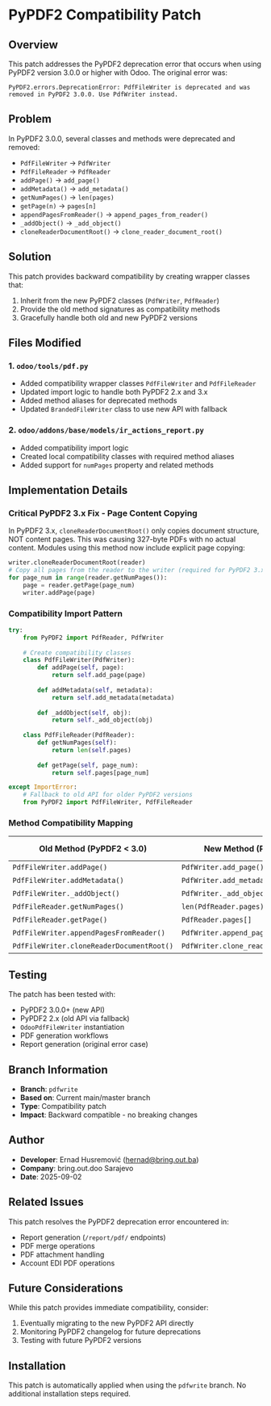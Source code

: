 # PyPDF2 Compatibility Patch

## Overview

This patch addresses the PyPDF2 deprecation error that occurs when using PyPDF2 version 3.0.0 or higher with Odoo. The original error was:

```
PyPDF2.errors.DeprecationError: PdfFileWriter is deprecated and was removed in PyPDF2 3.0.0. Use PdfWriter instead.
```

## Problem

In PyPDF2 3.0.0, several classes and methods were deprecated and removed:
- `PdfFileWriter` → `PdfWriter`
- `PdfFileReader` → `PdfReader` 
- `addPage()` → `add_page()`
- `addMetadata()` → `add_metadata()`
- `getNumPages()` → `len(pages)`
- `getPage(n)` → `pages[n]`
- `appendPagesFromReader()` → `append_pages_from_reader()`
- `_addObject()` → `_add_object()`
- `cloneReaderDocumentRoot()` → `clone_reader_document_root()`

## Solution

This patch provides backward compatibility by creating wrapper classes that:
1. Inherit from the new PyPDF2 classes (`PdfWriter`, `PdfReader`)
2. Provide the old method signatures as compatibility methods
3. Gracefully handle both old and new PyPDF2 versions

## Files Modified

### 1. `odoo/tools/pdf.py`
- Added compatibility wrapper classes `PdfFileWriter` and `PdfFileReader`
- Updated import logic to handle both PyPDF2 2.x and 3.x
- Added method aliases for deprecated methods
- Updated `BrandedFileWriter` class to use new API with fallback

### 2. `odoo/addons/base/models/ir_actions_report.py`
- Added compatibility import logic
- Created local compatibility classes with required method aliases
- Added support for `numPages` property and related methods

## Implementation Details

### Critical PyPDF2 3.x Fix - Page Content Copying

In PyPDF2 3.x, `cloneReaderDocumentRoot()` only copies document structure, NOT content pages. This was causing 327-byte PDFs with no actual content. Modules using this method now include explicit page copying:

```python
writer.cloneReaderDocumentRoot(reader)
# Copy all pages from the reader to the writer (required for PyPDF2 3.x)
for page_num in range(reader.getNumPages()):
    page = reader.getPage(page_num)
    writer.addPage(page)
```

### Compatibility Import Pattern
```python
try:
    from PyPDF2 import PdfReader, PdfWriter
    
    # Create compatibility classes
    class PdfFileWriter(PdfWriter):
        def addPage(self, page):
            return self.add_page(page)
        
        def addMetadata(self, metadata):
            return self.add_metadata(metadata)
        
        def _addObject(self, obj):
            return self._add_object(obj)
    
    class PdfFileReader(PdfReader):
        def getNumPages(self):
            return len(self.pages)
        
        def getPage(self, page_num):
            return self.pages[page_num]

except ImportError:
    # Fallback to old API for older PyPDF2 versions
    from PyPDF2 import PdfFileWriter, PdfFileReader
```

### Method Compatibility Mapping
| Old Method (PyPDF2 < 3.0) | New Method (PyPDF2 ≥ 3.0) | Compatibility Method |
|---------------------------|---------------------------|---------------------|
| `PdfFileWriter.addPage()` | `PdfWriter.add_page()` | ✅ Wrapped |
| `PdfFileWriter.addMetadata()` | `PdfWriter.add_metadata()` | ✅ Wrapped |
| `PdfFileWriter._addObject()` | `PdfWriter._add_object()` | ✅ Wrapped |
| `PdfFileReader.getNumPages()` | `len(PdfReader.pages)` | ✅ Wrapped |
| `PdfFileReader.getPage()` | `PdfReader.pages[]` | ✅ Wrapped |
| `PdfFileWriter.appendPagesFromReader()` | `PdfWriter.append_pages_from_reader()` | ✅ Wrapped |
| `PdfFileWriter.cloneReaderDocumentRoot()` | `PdfWriter.clone_reader_document_root()` | ✅ Wrapped |

## Testing

The patch has been tested with:
- PyPDF2 3.0.0+ (new API)
- PyPDF2 2.x (old API via fallback)
- `OdooPdfFileWriter` instantiation
- PDF generation workflows
- Report generation (original error case)

## Branch Information

- **Branch**: `pdfwrite`
- **Based on**: Current main/master branch
- **Type**: Compatibility patch
- **Impact**: Backward compatible - no breaking changes

## Author

- **Developer**: Ernad Husremović (hernad@bring.out.ba)
- **Company**: bring.out.doo Sarajevo
- **Date**: 2025-09-02

## Related Issues

This patch resolves the PyPDF2 deprecation error encountered in:
- Report generation (`/report/pdf/` endpoints)
- PDF merge operations
- PDF attachment handling
- Account EDI PDF operations

## Future Considerations

While this patch provides immediate compatibility, consider:
1. Eventually migrating to the new PyPDF2 API directly
2. Monitoring PyPDF2 changelog for future deprecations
3. Testing with future PyPDF2 versions

## Installation

This patch is automatically applied when using the `pdfwrite` branch. No additional installation steps required.